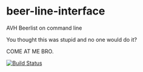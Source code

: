 # beer-line-interface
AVH Beerlist on command line

You thought this was stupid and no one would do it?

COME AT ME BRO.

[![Build Status](https://travis-ci.org/n3phtys/beer-line-interface.svg?branch=master)](https://travis-ci.org/n3phtys/beer-line-interface)
